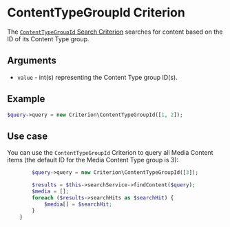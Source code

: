 # ContentTypeGroupId Criterion

The [`ContentTypeGroupId` Search Criterion](https://github.com/ezsystems/ezplatform-kernel/blob/v1.0.0/eZ/Publish/API/Repository/Values/Content/Query/Criterion/ContentTypeGroupId.php)
searches for content based on the ID of its Content Type group.

## Arguments

- `value` - int(s) representing the Content Type group ID(s).

## Example

``` php
$query->query = new Criterion\ContentTypeGroupId([1, 2]);
```

## Use case

You can use the `ContentTypeGroupId` Criterion to query all Media Content items
(the default ID for the Media Content Type group is 3):

``` php hl_lines="1"
        $query->query = new Criterion\ContentTypeGroupId([3]);

        $results = $this->searchService->findContent($query);
        $media = [];
        foreach ($results->searchHits as $searchHit) {
            $media[] = $searchHit;
        }
    }
```

